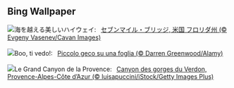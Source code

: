 ## Bing Wallpaper
![](https://www.bing.com/th?id=OHR.KeyWestBridge_JA-JP1406003340_UHD.jpg&w=1000)海を越える美しいハイウェイ:&nbsp;&ensp;[セブンマイル・ブリッジ, 米国 フロリダ州 (© Evgeny Vasenev/Cavan Images)](https://www.bing.com/th?id=OHR.KeyWestBridge_JA-JP1406003340_UHD.jpg)
<br><br/>
![](https://www.bing.com/th?id=OHR.GeckoLeaf_IT-IT8317437276_UHD.jpg&w=1000)Boo, ti vedo!:&nbsp;&ensp;[Piccolo geco su una foglia  (© Darren Greenwood/Alamy)](https://www.bing.com/th?id=OHR.GeckoLeaf_IT-IT8317437276_UHD.jpg)
<br><br/>
![](https://www.bing.com/th?id=OHR.VerdonCanyon_FR-FR4159848707_UHD.jpg&w=1000)Le Grand Canyon de la Provence:&nbsp;&ensp;[Canyon des gorges du Verdon, Provence-Alpes-Côte d’Azur (© luisapuccini/iStock/Getty Images Plus)](https://www.bing.com/th?id=OHR.VerdonCanyon_FR-FR4159848707_UHD.jpg)
<br><br/>

